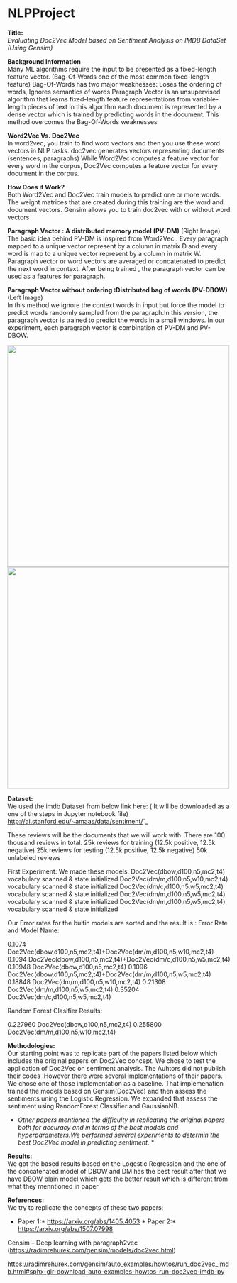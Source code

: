 # NLPProject

**Title:**<br />
 *Evaluating Doc2Vec Model based on Sentiment Analysis on IMDB DataSet (Using Gensim)*
 
 **Background Information** <br />
 Many ML algorithms require the input to be presented as a fixed-length feature vector. (Bag-Of-Words one of the most common fixed-length feature)
Bag-Of-Words has two major weaknesses: 
 Loses the  ordering of words, Ignores semantics of words
Paragraph Vector is an unsupervised algorithm that learns fixed-length feature representations from variable-length pieces of text
 In this algorithm each document is represented by a dense vector which is trained by predicting words in the document. 
This method overcomes the Bag-Of-Words weaknesses


**Word2Vec Vs. Doc2Vec** <br />
In word2vec, you train to find word vectors and then you use these word vectors in NLP tasks.
doc2vec generates vectors representing documents (sentences, paragraphs) 
While Word2Vec computes a feature vector for every word in the corpus, Doc2Vec computes a feature vector for every document in the corpus. 

**How Does it Work?** <br />
Both Word2Vec and Doc2Vec train models to predict one or more words. The weight matrices that are created during this training are the word and document vectors.
Gensim allows you to train doc2vec with or without word vectors

**Paragraph Vector : A distributed memory model (PV-DM)** (Right Image)<br />
The basic idea behind PV-DM is inspired from Word2Vec . Every paragraph mapped to a unique vector represent by a column in matrix D  and every word is map to a unique vector represent by a column in matrix W. Paragraph vector or word vectors are averaged or concatenated to predict the next word in context.
After being trained , the paragraph vector can be used as a features for paragraph. 

**Paragraph Vector without ordering :Distributed bag of words (PV-DBOW)** (Left Image) <br />
In this method we ignore the context words in input but force the model to predict words randomly sampled from the paragraph.In this version, the paragraph vector is trained to predict the words in a small windows. In our experiment, each paragraph vector is combination of PV-DM and PV-DBOW. 


<img src="https://user-images.githubusercontent.com/81987771/115461302-43b71c80-a1f7-11eb-8ec8-17ebb5422f6f.png" width="500"/> <img src="https://user-images.githubusercontent.com/81987771/115461659-adcfc180-a1f7-11eb-8326-f24928e7c1f2.png" width="500"/> 


**Dataset:**<br />
We used the imdb Dataset from below link here: ( It will be downloaded as a one of the steps in Jupyter notebook file)
<http://ai.stanford.edu/~amaas/data/sentiment/>`_ 

These reviews will be the documents that we will work with. There are 100 thousand reviews in total.
25k reviews for training (12.5k positive, 12.5k negative)
25k reviews for testing (12.5k positive, 12.5k negative)
50k unlabeled reviews

First Experiment:
We made these models:
Doc2Vec(dbow,d100,n5,mc2,t4) vocabulary scanned & state initialized
Doc2Vec(dm/m,d100,n5,w10,mc2,t4) vocabulary scanned & state initialized
Doc2Vec(dm/c,d100,n5,w5,mc2,t4) vocabulary scanned & state initialized
Doc2Vec(dm/m,d100,n5,w5,mc2,t4) vocabulary scanned & state initialized
Doc2Vec(dm/m,d100,n5,w5,mc2,t4) vocabulary scanned & state initialized

Our Error rates for the buitin models are sorted and the result is :
Error Rate and Model Name:

0.1074 	 Doc2Vec(dbow,d100,n5,mc2,t4)+Doc2Vec(dm/m,d100,n5,w10,mc2,t4)
0.1094 	 Doc2Vec(dbow,d100,n5,mc2,t4)+Doc2Vec(dm/c,d100,n5,w5,mc2,t4)
0.10948 	 Doc2Vec(dbow,d100,n5,mc2,t4)
0.1096 	 Doc2Vec(dbow,d100,n5,mc2,t4)+Doc2Vec(dm/m,d100,n5,w5,mc2,t4)
0.18848 	 Doc2Vec(dm/m,d100,n5,w10,mc2,t4)
0.21308 	 Doc2Vec(dm/m,d100,n5,w5,mc2,t4)
0.35204 	 Doc2Vec(dm/c,d100,n5,w5,mc2,t4)

Random Forest Clasifier Results:

0.227960 Doc2Vec(dbow,d100,n5,mc2,t4)
0.255800 Doc2Vec(dm/m,d100,n5,w10,mc2,t4)

**Methodologies:**<br />
Our starting point was to replicate part of the papers listed below which includes the original papers on Doc2Vec concept.
We chose to test the application of Doc2Vec on sentiment analysis.
The Auhtors did not publish their codes .However there were several implementations of their papers. We chose one of those implementation as a baseline.
That implemenation trained the models based on Gensim(Doc2Vec) and then assess the sentiments uning the Logistic Regression. We expanded that assess the sentiment using RandomForest Classifier and GaussianNB. 
* *Other papers mentioned the difficulty in replicating the original papers both for accuracy and in terms of the best models and hyperparameters.We performed several experiments to determin the best Doc2Vec model in predicting sentiment.* *

**Results:**<br />
We got the based results based on the Logestic Regression and the one of the concatenated model of DBOW and DM has the best result after that we have DBOW plain model which gets the better result which is different from what they menntioned in paper

**References:**<br /> 
We try to replicate the concepts of these two papers:<br />
* Paper 1:* https://arxiv.org/abs/1405.4053       * Paper 2:* https://arxiv.org/abs/1507.07998

Gensim – Deep learning with paragraph2vec (https://radimrehurek.com/gensim/models/doc2vec.html)

https://radimrehurek.com/gensim/auto_examples/howtos/run_doc2vec_imdb.html#sphx-glr-download-auto-examples-howtos-run-doc2vec-imdb-py





